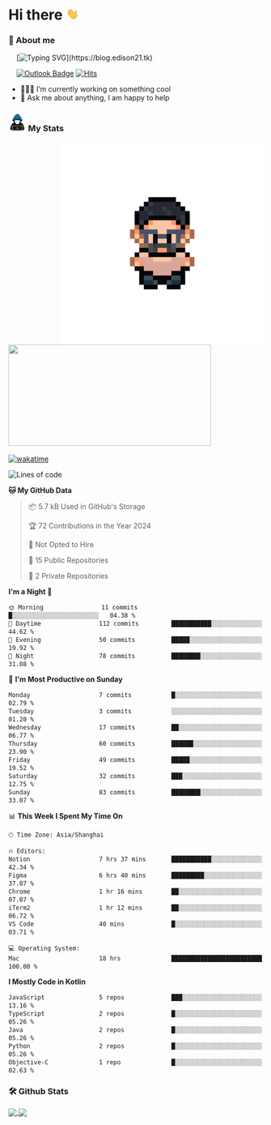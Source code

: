 # Hi there <img src="/assets/hello.gif" width="25px">

### 🌟 About me

&nbsp;&nbsp;&nbsp;&nbsp;[![Typing SVG](https://readme-typing-svg.demolab.com?font=Caveat&duration=3500&pause=800&color=1E1F64&vCenter=true&random=false&width=435&height=35&lines=Hi%2C+I'm+LiangYi.;It's+a+pleasure+to+meet+you~;I'm+a+Full+Stack+Developer.;I+hope+you+have+a+wonderful+day!)](https://blog.edison21.tk)
<!-- [![Github Badge](https://img.shields.io/badge/-liangyi9812-000000?style=flat&logo=github&logoColor=FFFFFF&link=https://github.com/liangyi9812/)](https://github.com/liangyi9812/) -->
<!-- [![Blog Badge](https://img.shields.io/badge/Life%20Blog-000000?style=flat&logo=robinhood&logoColor=FFFFFF)](https://blog.edison21.tk) -->
&nbsp;&nbsp;&nbsp;&nbsp;[![Outlook Badge](https://img.shields.io/badge/-liangyi@outlook.my-000000?style=flat&logo=microsoftoutlook&logoColor=FFFFFF&link=mailto:liangyi@outlook.my)](mailto:liangyi@outlook.my)
[![Hits](https://hits.seeyoufarm.com/api/count/incr/badge.svg?url=https%3A%2F%2Fgithub.com%2Fliangyi9812&count_bg=%23000000&title_bg=%23000000&icon=codeforces.svg&icon_color=%23E7E7E7&title=hits&edge_flat=false)](https://hits.seeyoufarm.com)
- 👨🏽‍💻 I’m currently working on something cool
- 💬 Ask me about anything, I am happy to help

### <img src = "/assets/my_stats.gif" width = 35px> My Stats

<img align="right" height=400 src="/assets/code.gif">
<a href="https://wakatime.com/@a37c1193-85c0-4c90-90ee-9a5093528534">
  <img height=200 width=400 src="https://github-readme-stats.vercel.app/api/wakatime?username=pillarcoin&hide=other&langs_count=8">
</a>

[![wakatime](https://wakatime.com/badge/user/a37c1193-85c0-4c90-90ee-9a5093528534.svg)](https://wakatime.com/@a37c1193-85c0-4c90-90ee-9a5093528534)
<!--START_SECTION:waka-->
![Lines of code](https://img.shields.io/badge/From%20Hello%20World%20I%27ve%20Written-414.1%20thousand%20lines%20of%20code-blue)

**🐱 My GitHub Data** 

> 📦 5.7 kB Used in GitHub's Storage 
 > 
> 🏆 72 Contributions in the Year 2024
 > 
> 🚫 Not Opted to Hire
 > 
> 📜 15 Public Repositories 
 > 
> 🔑 2 Private Repositories 
 > 
**I'm a Night 🦉** 

```text
🌞 Morning                11 commits          █░░░░░░░░░░░░░░░░░░░░░░░░   04.38 % 
🌆 Daytime                112 commits         ███████████░░░░░░░░░░░░░░   44.62 % 
🌃 Evening                50 commits          █████░░░░░░░░░░░░░░░░░░░░   19.92 % 
🌙 Night                  78 commits          ████████░░░░░░░░░░░░░░░░░   31.08 % 
```
📅 **I'm Most Productive on Sunday** 

```text
Monday                   7 commits           █░░░░░░░░░░░░░░░░░░░░░░░░   02.79 % 
Tuesday                  3 commits           ░░░░░░░░░░░░░░░░░░░░░░░░░   01.20 % 
Wednesday                17 commits          ██░░░░░░░░░░░░░░░░░░░░░░░   06.77 % 
Thursday                 60 commits          ██████░░░░░░░░░░░░░░░░░░░   23.90 % 
Friday                   49 commits          █████░░░░░░░░░░░░░░░░░░░░   19.52 % 
Saturday                 32 commits          ███░░░░░░░░░░░░░░░░░░░░░░   12.75 % 
Sunday                   83 commits          ████████░░░░░░░░░░░░░░░░░   33.07 % 
```


📊 **This Week I Spent My Time On** 

```text
🕑︎ Time Zone: Asia/Shanghai

🔥 Editors: 
Notion                   7 hrs 37 mins       ███████████░░░░░░░░░░░░░░   42.34 % 
Figma                    6 hrs 40 mins       █████████░░░░░░░░░░░░░░░░   37.07 % 
Chrome                   1 hr 16 mins        ██░░░░░░░░░░░░░░░░░░░░░░░   07.07 % 
iTerm2                   1 hr 12 mins        ██░░░░░░░░░░░░░░░░░░░░░░░   06.72 % 
VS Code                  40 mins             █░░░░░░░░░░░░░░░░░░░░░░░░   03.71 % 

💻 Operating System: 
Mac                      18 hrs              █████████████████████████   100.00 % 
```

**I Mostly Code in Kotlin** 

```text
JavaScript               5 repos             ███░░░░░░░░░░░░░░░░░░░░░░   13.16 % 
TypeScript               2 repos             █░░░░░░░░░░░░░░░░░░░░░░░░   05.26 % 
Java                     2 repos             █░░░░░░░░░░░░░░░░░░░░░░░░   05.26 % 
Python                   2 repos             █░░░░░░░░░░░░░░░░░░░░░░░░   05.26 % 
Objective-C              1 repo              █░░░░░░░░░░░░░░░░░░░░░░░░   02.63 % 
```




<!--END_SECTION:waka-->

### 🛠️ Github Stats <br/>

<a href="https://github.com/liangyi9812?tab=repositories">
  <img height=200 align="center" src="https://github-readme-stats.vercel.app/api?username=liangyi9812&card_width=390&show_icons=true&include_all_commits=true" />
</a>
<a href="https://github.com/liangyi9812?tab=repositories">
  <img height=200 align="center" src="https://github-readme-stats.vercel.app/api/top-langs?username=liangyi9812&layout=compact&langs_count=8&card_width=360&size_weight=0.5&count_weight=0.5" />
</a>
